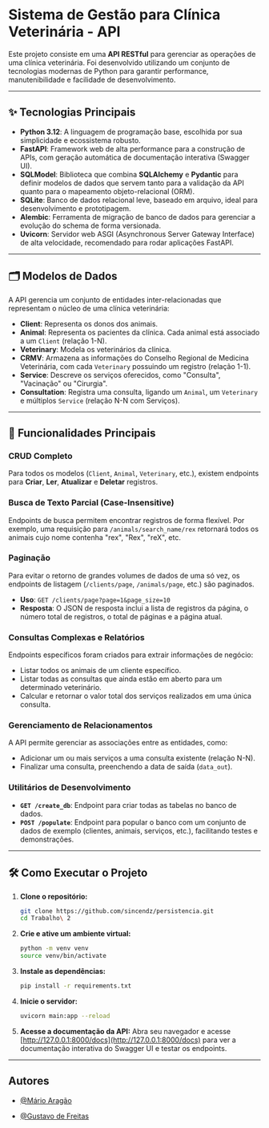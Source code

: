 # Sistema de Gestão para Clínica Veterinária - API

Este projeto consiste em uma **API RESTful** para gerenciar as operações de uma clínica veterinária. Foi desenvolvido utilizando um conjunto de tecnologias modernas de Python para garantir performance, manutenibilidade e facilidade de desenvolvimento.

---

## ✨ Tecnologias Principais

* **Python 3.12**: A linguagem de programação base, escolhida por sua simplicidade e ecossistema robusto.
* **FastAPI**: Framework web de alta performance para a construção de APIs, com geração automática de documentação interativa (Swagger UI).
* **SQLModel**: Biblioteca que combina **SQLAlchemy** e **Pydantic** para definir modelos de dados que servem tanto para a validação da API quanto para o mapeamento objeto-relacional (ORM).
* **SQLite**: Banco de dados relacional leve, baseado em arquivo, ideal para desenvolvimento e prototipagem.
* **Alembic**: Ferramenta de migração de banco de dados para gerenciar a evolução do schema de forma versionada.
* **Uvicorn**: Servidor web ASGI (Asynchronous Server Gateway Interface) de alta velocidade, recomendado para rodar aplicações FastAPI.

---

## 🗂️ Modelos de Dados

A API gerencia um conjunto de entidades inter-relacionadas que representam o núcleo de uma clínica veterinária:

* **Client**: Representa os donos dos animais.
* **Animal**: Representa os pacientes da clínica. Cada animal está associado a um `Client` (relação 1-N).
* **Veterinary**: Modela os veterinários da clínica.
* **CRMV**: Armazena as informações do Conselho Regional de Medicina Veterinária, com cada `Veterinary` possuindo um registro (relação 1-1).
* **Service**: Descreve os serviços oferecidos, como "Consulta", "Vacinação" ou "Cirurgia".
* **Consultation**: Registra uma consulta, ligando um `Animal`, um `Veterinary` e múltiplos `Service` (relação N-N com Serviços).

---

## 🚀 Funcionalidades Principais

### **CRUD Completo**
Para todos os modelos (`Client`, `Animal`, `Veterinary`, etc.), existem endpoints para **Criar**, **Ler**, **Atualizar** e **Deletar** registros.

### **Busca de Texto Parcial (Case-Insensitive)**
Endpoints de busca permitem encontrar registros de forma flexível. Por exemplo, uma requisição para `/animals/search_name/rex` retornará todos os animais cujo nome contenha "rex", "Rex", "reX", etc.

### **Paginação**
Para evitar o retorno de grandes volumes de dados de uma só vez, os endpoints de listagem (`/clients/page`, `/animals/page`, etc.) são paginados.
* **Uso**: `GET /clients/page?page=1&page_size=10`
* **Resposta**: O JSON de resposta inclui a lista de registros da página, o número total de registros, o total de páginas e a página atual.

### **Consultas Complexas e Relatórios**
Endpoints específicos foram criados para extrair informações de negócio:
* Listar todos os animais de um cliente específico.
* Listar todas as consultas que ainda estão em aberto para um determinado veterinário.
* Calcular e retornar o valor total dos serviços realizados em uma única consulta.

### **Gerenciamento de Relacionamentos**
A API permite gerenciar as associações entre as entidades, como:
* Adicionar um ou mais serviços a uma consulta existente (relação N-N).
* Finalizar uma consulta, preenchendo a data de saída (`data_out`).

### **Utilitários de Desenvolvimento**
* **`GET /create_db`**: Endpoint para criar todas as tabelas no banco de dados.
* **`POST /populate`**: Endpoint para popular o banco com um conjunto de dados de exemplo (clientes, animais, serviços, etc.), facilitando testes e demonstrações.

---

## 🛠️ Como Executar o Projeto

1.  **Clone o repositório:**
    ```bash
    git clone https://github.com/sincendz/persistencia.git
    cd Trabalho\ 2
    ```

2.  **Crie e ative um ambiente virtual:**
    ```bash
    python -m venv venv
    source venv/bin/activate
    ```

3.  **Instale as dependências:**
    ```bash
    pip install -r requirements.txt
    ```

4.  **Inicie o servidor:**
    ```bash
    uvicorn main:app --reload
    ```

5.  **Acesse a documentação da API:**
    Abra seu navegador e acesse [http://127.0.0.1:8000/docs](http://127.0.0.1:8000/docs) para ver a documentação interativa do Swagger UI e testar os endpoints.

---

## Autores

- [@Mário Aragão](https://github.com/sincendz)

- [@Gustavo de Freitas](https://github.com/gustavo-codes)